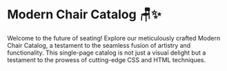 # Modern Chair Catalog 🪑✨

Welcome to the future of seating! Explore our meticulously crafted Modern Chair Catalog, a testament to the seamless fusion of artistry and functionality. This single-page catalog is not just a visual delight but a testament to the prowess of cutting-edge CSS and HTML techniques.

